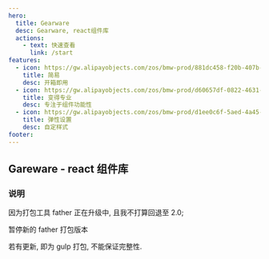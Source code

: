 ```yaml
---
hero:
  title: Gearware
  desc: Gearware, react组件库
  actions:
    - text: 快速查看
      link: /start
features:
  - icon: https://gw.alipayobjects.com/zos/bmw-prod/881dc458-f20b-407b-947a-95104b5ec82b/k79dm8ih_w144_h144.png
    title: 简易
    desc: 开箱即用
  - icon: https://gw.alipayobjects.com/zos/bmw-prod/d60657df-0822-4631-9d7c-e7a869c2f21c/k79dmz3q_w126_h126.png
    title: 变得专业
    desc: 专注于组件功能性
  - icon: https://gw.alipayobjects.com/zos/bmw-prod/d1ee0c6f-5aed-4a45-a507-339a4bfe076c/k7bjsocq_w144_h144.png
    title: 弹性设置
    desc: 自定样式
footer:
---
```


## Gareware - react 组件库

### 说明

因为打包工具 father 正在升级中, 且我不打算回退至 2.0;

暂停新的 father 打包版本

若有更新, 即为 gulp 打包, 不能保证完整性.

